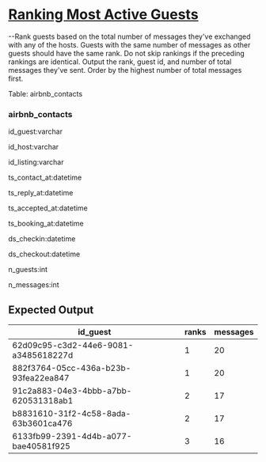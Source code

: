 # [Ranking Most Active Guests](https://platform.stratascratch.com/coding/10159-ranking-most-active-guests?code_type=3)

--Rank guests based on the total number of messages they've exchanged with any of the hosts. Guests with the same number of messages as other guests should have the same rank. Do not skip rankings if the preceding rankings are identical.
Output the rank, guest id, and number of total messages they've sent. Order by the highest number of total messages first.

Table: airbnb_contacts

### airbnb_contacts

id_guest:varchar

id_host:varchar

id_listing:varchar

ts_contact_at:datetime

ts_reply_at:datetime

ts_accepted_at:datetime

ts_booking_at:datetime

ds_checkin:datetime

ds_checkout:datetime

n_guests:int

n_messages:int


## Expected Output
<div class="ResultsTable__container ExpectedOutput__results-table"><table class="ResultsTable__table"><thead><tr class="ResultsTable__header-row"><th class="ResultsTable__header-cell">id_guest</th><th class="ResultsTable__header-cell">ranks</th><th class="ResultsTable__header-cell">messages</th></tr></thead><tbody><tr class="ResultsTable__row "><td class="ResultsTable__cell">62d09c95-c3d2-44e6-9081-a3485618227d</td><td class="ResultsTable__cell">1</td><td class="ResultsTable__cell">20</td></tr><tr class="ResultsTable__row "><td class="ResultsTable__cell">882f3764-05cc-436a-b23b-93fea22ea847</td><td class="ResultsTable__cell">1</td><td class="ResultsTable__cell">20</td></tr><tr class="ResultsTable__row "><td class="ResultsTable__cell">91c2a883-04e3-4bbb-a7bb-620531318ab1</td><td class="ResultsTable__cell">2</td><td class="ResultsTable__cell">17</td></tr><tr class="ResultsTable__row "><td class="ResultsTable__cell">b8831610-31f2-4c58-8ada-63b3601ca476</td><td class="ResultsTable__cell">2</td><td class="ResultsTable__cell">17</td></tr><tr class="ResultsTable__row "><td class="ResultsTable__cell">6133fb99-2391-4d4b-a077-bae40581f925</td><td class="ResultsTable__cell">3</td><td class="ResultsTable__cell">16</td></tr></tbody></table></div>
